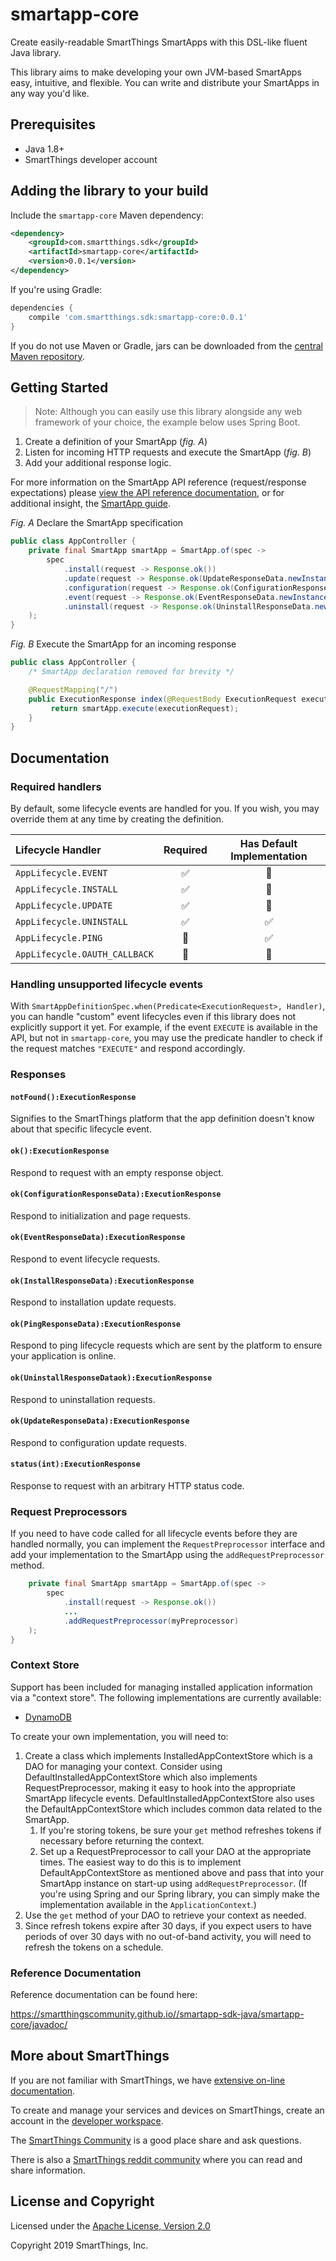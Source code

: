 # smartapp-core

Create easily-readable SmartThings SmartApps with this DSL-like fluent Java library.

This library aims to make developing your own JVM-based SmartApps easy, intuitive, and flexible. You can write and distribute your SmartApps in any way you'd like.

## Prerequisites

* Java 1.8+
* SmartThings developer account

## Adding the library to your build

Include the `smartapp-core` Maven dependency:

```xml
<dependency>
    <groupId>com.smartthings.sdk</groupId>
    <artifactId>smartapp-core</artifactId>
    <version>0.0.1</version>
</dependency>
```

If you're using Gradle:

```gradle
dependencies {
    compile 'com.smartthings.sdk:smartapp-core:0.0.1'
}
```

If you do not use Maven or Gradle, jars can be downloaded from the
[central Maven repository](https://search.maven.org/search?q=g:com.smartthings.sdk%20a:smartapp-core).

## Getting Started

> Note: Although you can easily use this library alongside any web framework of your choice, the example below uses Spring Boot.

1. Create a definition of your SmartApp (_fig. A_)
2. Listen for incoming HTTP requests and execute the SmartApp (_fig. B_)
3. Add your additional response logic.

For more information on the SmartApp API reference (request/response expectations) please [view the API reference documentation](https://smartthings.developer.samsung.com/develop/api-ref/smartapps-v1.html), or for additional insight, the [SmartApp guide](https://smartthings.developer.samsung.com/develop/guides/smartapps/basics.html).

_Fig. A_ Declare the SmartApp specification
```java
public class AppController {
    private final SmartApp smartApp = SmartApp.of(spec ->
        spec
            .install(request -> Response.ok())
            .update(request -> Response.ok(UpdateResponseData.newInstance()))
            .configuration(request -> Response.ok(ConfigurationResponseData.newInstance()))
            .event(request -> Response.ok(EventResponseData.newInstance()))
            .uninstall(request -> Response.ok(UninstallResponseData.newInstance()))
    );
}
```

_Fig. B_ Execute the SmartApp for an incoming response
```java
public class AppController {
    /* SmartApp declaration removed for brevity */

    @RequestMapping("/")
    public ExecutionResponse index(@RequestBody ExecutionRequest executionRequest) {
         return smartApp.execute(executionRequest);
    }
}
```

## Documentation

### Required handlers

By default, some lifecycle events are handled for you. If you wish, you may override them at any time by creating the definition.

| Lifecycle Handler             | Required | Has Default Implementation |
|:------------------------------|:--------:|:--------------------------:|
| `AppLifecycle.EVENT`          | ✅       | 🚫                         |
| `AppLifecycle.INSTALL`        | ✅       | 🚫                         |
| `AppLifecycle.UPDATE`         | ✅       | 🚫                         |
| `AppLifecycle.UNINSTALL`      | ✅       | ✅                         |
| `AppLifecycle.PING`           | 🚫       | ✅                         |
| `AppLifecycle.OAUTH_CALLBACK` | 🚫       | 🚫                         |


### Handling unsupported lifecycle events

With `SmartAppDefinitionSpec.when(Predicate<ExecutionRequest>, Handler)`, you can handle "custom" event lifecycles even if this library does not explicitly support it yet. For example, if the event `EXECUTE` is available in the API, but not in `smartapp-core`, you may use the predicate handler to check if the request matches `"EXECUTE"` and respond accordingly.

### Responses

#### `notFound():ExecutionResponse`

Signifies to the SmartThings platform that the app definition doesn't know about that specific lifecycle event.

#### `ok():ExecutionResponse`
Respond to request with an empty response object.

#### `ok(ConfigurationResponseData):ExecutionResponse`

Respond to initialization and page requests.

#### `ok(EventResponseData):ExecutionResponse`

Respond to event lifecycle requests.

#### `ok(InstallResponseData):ExecutionResponse`

Respond to installation update requests.

#### `ok(PingResponseData):ExecutionResponse`

Respond to ping lifecycle requests which are sent by the platform to ensure your application is online.

#### `ok(UninstallResponseDataok):ExecutionResponse`

Respond to uninstallation requests.

#### `ok(UpdateResponseData):ExecutionResponse`

Respond to configuration update requests.

#### `status(int):ExecutionResponse`

Response to request with an arbitrary HTTP status code.

### Request Preprocessors

If you need to have code called for all lifecycle events before they are
handled normally, you can implement the `RequestPreprocessor` interface and add
your implementation to the SmartApp using the `addRequestPreprocessor` method.

```java
    private final SmartApp smartApp = SmartApp.of(spec ->
        spec
            .install(request -> Response.ok())
            ...
            .addRequestPreprocessor(myPreprocessor)
    );
}
```

### Context Store

Support has been included for managing installed application information via a
"context store". The following implementations are currently available:

  - [DynamoDB](../smartapp-contextstore-dynamodb/README.md)

To create your own implementation, you will need to:

  1. Create a class which implements InstalledAppContextStore which is a DAO
     for managing your context. Consider using DefaultInstalledAppContextStore
     which also implements RequestPreprocessor, making it easy to hook into
     the appropriate SmartApp lifecycle events. DefaultInstalledAppContextStore
     also uses the DefaultAppContextStore which includes common data related
     to the SmartApp.
     1. If you're storing tokens, be sure your `get` method refreshes tokens
        if necessary before returning the context.
     2. Set up a RequestPreprocessor to call your DAO at the appropriate times.
        The easiest way to do this is to implement DefaultAppContextStore as
        mentioned above and pass that into your SmartApp instance on start-up
        using `addRequestPreprocessor`. (If you're using Spring and our Spring
        library, you can simply make the implementation available in the
        `ApplicationContext`.)
  3. Use the `get` method of your DAO to retrieve your context as needed.
  4. Since refresh tokens expire after 30 days, if you expect users to have
     periods of over 30 days with no out-of-band activity, you will need to
     refresh the tokens on a schedule.

### Reference Documentation

Reference documentation can be found here:

https://smartthingscommunity.github.io//smartapp-sdk-java/smartapp-core/javadoc/

## More about SmartThings

If you are not familiar with SmartThings, we have
[extensive on-line documentation](https://smartthings.developer.samsung.com/develop/index.html).

To create and manage your services and devices on SmartThings, create an account in the
[developer workspace](https://devworkspace.developer.samsung.com/).

The [SmartThings Community](https://community.smartthings.com/c/developers/) is a good place share and
ask questions.

There is also a [SmartThings reddit community](https://www.reddit.com/r/SmartThings/) where you
can read and share information.

## License and Copyright

Licensed under the [Apache License, Version 2.0](https://www.apache.org/licenses/LICENSE-2.0)

Copyright 2019 SmartThings, Inc.
